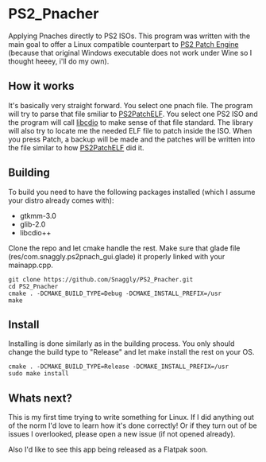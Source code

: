 # PS2_Pnacher
Applying Pnaches directly to PS2 ISOs.
This program was written with the main goal to offer a Linux compatible counterpart to [PS2 Patch Engine](https://www.psx-place.com/threads/ps2-patch-engine-by-pelvicthrustman.19167/) (because that original Windows executable does not work under Wine so I thought heeey, i'll do my own).

## How it works
It's basically very straight forward. You select one pnach file. The program will try to parse that file smiliar to [PS2PatchELF](https://github.com/jpmac26/PS2PatchElf/blob/master/PS2PatchLib/PnachUtils.cs). You select one PS2 ISO and the program will call [libcdio](http://git.savannah.gnu.org/cgit/libcdio.git) to make sense of that file standard. The library will also try to locate me the needed ELF file to patch inside the ISO. When you press Patch, a backup will be made and the patches will be written into the file similar to how [PS2PatchELF](https://github.com/jpmac26/PS2PatchElf/blob/master/PS2PatchElf/Program.cs) did it.

## Building
To build you need to have the following packages installed (which I assume your distro already comes with):
- gtkmm-3.0
- glib-2.0
- libcdio++

Clone the repo and let cmake handle the rest. Make sure that glade file (res/com.snaggly.ps2pnach_gui.glade) it properly linked with your mainapp.cpp.

```
git clone https://github.com/Snaggly/PS2_Pnacher.git
cd PS2_Pnacher
cmake . -DCMAKE_BUILD_TYPE=Debug -DCMAKE_INSTALL_PREFIX=/usr
make
```

## Install
Installing is done similarly as in the building process. You only should change the build type to "Release" and let make install the rest on your OS.

```
cmake . -DCMAKE_BUILD_TYPE=Release -DCMAKE_INSTALL_PREFIX=/usr
sudo make install
```

## Whats next?
This is my first time trying to write something for Linux. If I did anything out of the norm I'd love to learn how it's done correctly! Or if they turn out of be issues I overlooked, please open a new issue (if not opened already).

Also I'd like to see this app being released as a Flatpak soon.
